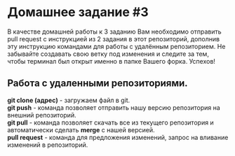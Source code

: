 # Домашнее задание #3

В качестве домашней работы к 3 заданию Вам необходимо отправить pull request с инструкцией из 2 задания в этот репозиторий, дополнив эту инструкцию командами для работы с удалённым репозиторием. Не забывайте создавать свою ветку под изменения и следите за тем, чтобы терминал был открыт именно в папке Вашего форка. Успехов!

## Работа с удаленными репозиториями.
 
**git clone (адрес)** - загружаем файл в git.  
**git push** - команда позволяет отправить нашу версию репозитория на внешний репозиторий.   
**git pull** - команда позволяет скачать все из текущего репозитория и автоматически сделать **merge** с нашей версией.  
**pull request** - команда для предложения изменений, запрос на вливание изменений в репозиторий.


